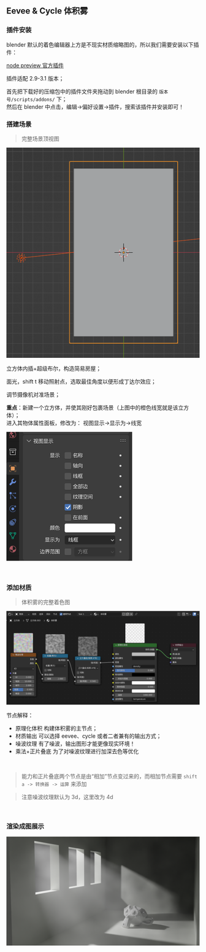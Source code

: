 ## Eevee & Cycle 体积雾

### 插件安装

blender 默认的着色编辑器上方是不现实材质缩略图的，所以我们需要安装以下插件：

[node preview 官方插件](https://pan.baidu.com/s/1rejY3urth8kdi4wguYBYTQ?pwd=chhq)

插件适配 2.9-3.1 版本；

首先把下载好的压缩包中的插件文件夹拖动到 blender 根目录的 `版本号/scripts/addons/` 下；  
然后在 blender 中点击，编辑->偏好设置->插件，搜索该插件并安装即可！

### 搭建场景

> 完整场景顶视图

![](../../imgs/Blender/light/fog/fg2.png)

立方体内插+超级布尔，构造简易房屋；

面光，shift t 移动照射点，选取最佳角度以便形成丁达尔效应；

调节摄像机对准场景；

**重点**：新建一个立方体，并使其刚好包裹场景（上图中的橙色线宽就是该立方体）；  
进入其物体属性面板，修改为： 视图显示->显示为->线宽

![](../../imgs/Blender/light/fog/fg1.png)

<br>

### 添加材质

> 体积雾的完整着色图

![](../../imgs/Blender/light/fog/fg3.png)

节点解释：

- 原理化体积 构建体积雾的主节点；
- 材质输出 可以选择 eevee、cycle 或者二者兼有的输出方式；
- 噪波纹理 有了噪波，输出图形才能更像现实环境！
- 乘法+正片叠底 为了对噪波纹理进行加深去色等优化

<br>

> 能力和正片叠底两个节点是由“相加”节点变过来的，而相加节点需要 `shift a -> 转换器 -> 运算` 来添加

> 注意噪波纹理默认为 3d，这里改为 4d

<br>

### 渲染成图展示

![](../../imgs/Blender/light/fog/fg4.png)
